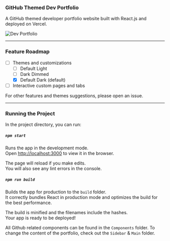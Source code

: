 ### GitHub Themed Dev Portfolio
A GitHub themed developer portfolio website built with React.js and deployed on Vercel.

![Dev Portfolio](https://github.com/himakhaitan/github-portfolio/blob/main/public/a.png)

---

### Feature Roadmap

- [ ] Themes and customizations
  - [ ] Default Light 
  - [ ] Dark Dimmed
  - [x] Default Dark (default)
- [ ] Interactive custom pages and tabs

For other features and themes suggestions, please open an issue.

---

### Running the Project

In the project directory, you can run:

##### `npm start`

Runs the app in the development mode.\
Open [http://localhost:3000](http://localhost:3000) to view it in the browser.

The page will reload if you make edits.\
You will also see any lint errors in the console.

##### `npm run build`

Builds the app for production to the `build` folder.\
It correctly bundles React in production mode and optimizes the build for the best performance.

The build is minified and the filenames include the hashes.\
Your app is ready to be deployed!

All Github related components can be found in the `Components` folder. To change the content of the portfolio, check out the `Sidebar` & `Main` folder.